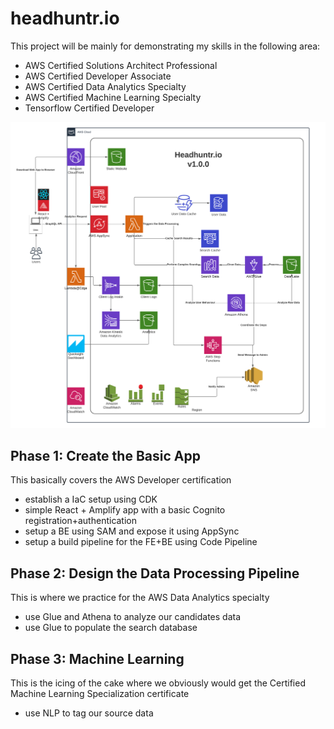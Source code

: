 # headhuntr.io
This project will be mainly for demonstrating my skills in the following area:
- AWS Certified Solutions Architect Professional
- AWS Certified Developer Associate
- AWS Certified Data Analytics Specialty
- AWS Certified Machine Learning Specialty
- Tensorflow Certified Developer


![Architecture](images/HH2ArchitectureV1.0.png)

## Phase 1: Create the Basic App
This basically covers the AWS Developer certification
- establish a IaC setup using CDK
- simple React + Amplify app with a basic Cognito registration+authentication
- setup a BE using SAM and expose it using AppSync
- setup a build pipeline for the FE+BE using Code Pipeline

## Phase 2: Design the Data Processing Pipeline
This is where we practice for the AWS Data Analytics specialty
- use Glue and Athena to analyze our candidates data
- use Glue to populate the search database

## Phase 3: Machine Learning
This is the icing of the cake where we obviously would get the Certified Machine Learning Specialization certificate
- use NLP to tag our source data
